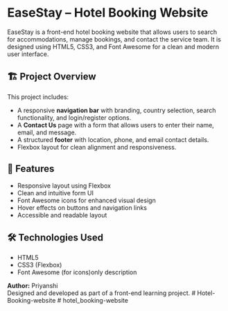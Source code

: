# EaseStay – Hotel Booking Website

EaseStay is a front-end hotel booking website that allows users to search for accommodations, manage bookings, and contact the service team. It is designed using HTML5, CSS3, and Font Awesome for a clean and modern user interface.



## 🏗️ Project Overview

This project includes:

- A responsive **navigation bar** with branding, country selection, search functionality, and login/register options.
- A **Contact Us** page with a form that allows users to enter their name, email, and message.
- A structured **footer** with location, phone, and email contact details.
- Flexbox layout for clean alignment and responsiveness.




## 🚀 Features

- Responsive layout using Flexbox
- Clean and intuitive form UI
- Font Awesome icons for enhanced visual design
- Hover effects on buttons and navigation links
- Accessible and readable layout



## 🛠️ Technologies Used

- HTML5
- CSS3 (Flexbox)
- Font Awesome (for icons)only description


**Author:** Priyanshi  
Designed and developed as part of a front-end learning project.
#   H o t e l - B o o k i n g - w e b s i t e 
 
 #   h o t e l _ b o o k i n g - w e b s i t e 
 
 

